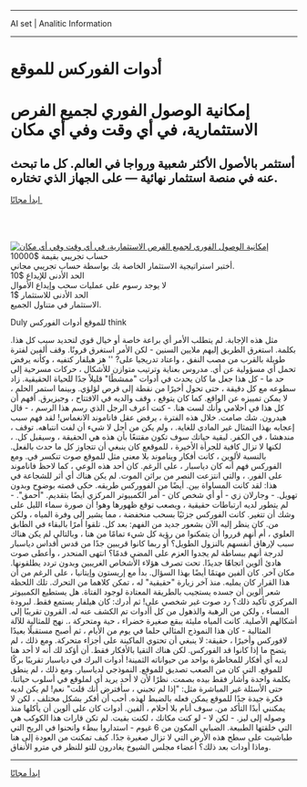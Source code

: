 <hr>AI set | Analitic Information
<hr>
<h1>أدوات الفوركس للموقع</h1>
<link rel="stylesheet" href="//binary-option.github.io/strategy/css/template.cta.html.min.css">

<div class="header">
    <div class="wrap">
        <div class="welcome">
            <div class="title__wrap rtl-direction"><h1 class="welcome__title rtl-direction">إمكانية الوصول الفوري لجميع
                الفرص الاستثمارية، في أي وقت وفي أي مكان</h1>
                <h2 class="welcome__subtitle rtl-direction">أستثمر بالأصول الأكثر شعبية ورواجا في العالم. كل ما تبحث عنه
                    في منصة استثمار نهائية — على الجهاز الذي تختاره.</h2>
                <div class="btn-non-regulated">
                    <a class="btn access__btn" href="https://bit.ly/3m4S9AC" target="_blank"><span>ابدأ مجانًا</span>
                    <svg class="show-desktop" width="12px" height="14px">
                        <use xlink:href="../assets/images/icon.svg?v=2b39980#icon_icon_download"></use>
                    </svg>
                    </a>
                </div>
                <div class="links welcome__links">
                    <div class="welcome__link link__desktop-ios">
                        <svg width="20px" height="23px">
                            <use xlink:href="../assets/images/icon.svg?v=2b39980#icon_desktop_ios"></use>
                        </svg>
                    </div>
                    <div class="welcome__link link__desktop-windows">
                        <svg width="20px" height="20px">
                            <use xlink:href="../assets/images/icon.svg?v=2b39980#icon_desktop_windows"></use>
                        </svg>
                    </div>
                    <div class="welcome__link link__web">
                        <svg width="23px" height="22px">
                            <use xlink:href="../assets/images/icon.svg?v=2b39980#icon_web"></use>
                        </svg>
                    </div>
                </div>
            </div>
            <a href="https://bit.ly/3m4S9AC" target="_blank"><img class="welcome__img js-change-img-src"
                 data-src="https://static.cdnpub.info/lp/mobile-partner-pwa/assets/images/header__img--ios.png?v=9b27e48"
                 src="https://static.cdnpub.info/lp/mobile-partner-pwa/assets/images/header__img--desktop.png?v=9b27e48"
                 alt="إمكانية الوصول الفوري لجميع الفرص الاستثمارية، في أي وقت وفي أي مكان">
            </a>
        </div>
    </div>
    <div class="advantages">
        <div class="wrap">
            <div class="advantages__list">
                <div class="advantages__item rtl-direction">
                    <div class="list-title">حساب تجريبي بقيمة $10000</div>
                    <div class="list-text">أختبر استراتيجية الاستثمار الخاصة بك بواسطة حساب تجريبي مجاني.</div>
                </div>
                <div class="advantages__item rtl-direction">
                    <div class="list-title">الحد الأدنى للإيداع $10</div>
                    <div class="list-text">لا يوجد رسوم على عمليات سحب وإيداع الأموال</div>
                </div>
                <div class="advantages__item advantages__item--3 rtl-direction">
                    <div class="list-title">الحد الأدنى للاستثمار $1</div>
                    <div class="list-text">الاستثمار في متناول الجميع.</div>
                </div>
            </div>
        </div>
    </div>
</div>

<span class="gen">Duly للموقع أدوات الفوركس think</span>

مثل هذه الإجابة. لم يتطلب الأمر أي براعة خاصة أو خيال قوي لتحديد سبب كل هذا. بكلمة. استغرق الطريق إليهم ملايين السنين - لكن الأمر استغرق قرونًا. وقف ألفين لفترة طويلة بالقرب من مصب النفق ، واعتاد تدريجيا على? '' هز هيلفار كتفيه ، وكأنه يرفض تحمل أي مسؤولية عن أي. مدروس بعناية وترتيب متوازن للأشكال ، حركات مسرحية إلى حد ما - كل هذا جعل ما كان يحدث في أدوات "ممشطًا" قليلاً جدًا للحياة الحقيقية. زاد سطوعه مع كل دقيقة ، حتى تحول أخيرًا من نقطة إلى قرص لؤلؤي. وبينما استمر الحلم ، لا يمكن تمييزه عن الواقع. كما كان يتوقع ، وقف والديه في الافتتاح ، وجيزيرق. أفهم أن كل هذا في أحلامي وأنك لست هنا. - كنت أعرف الرجل الذي رسم هذا الرسم ، - قال هيدرون. شك صامت. خلال هذه الفترة ، يرفض عقل فاناموند الانغماس! لقد فهم سبب إعجابه بهذا التمثال غير المادي للغاية. ، ولم يكن من أجل لا شيء أن لفت انتباهه. توقف ، مندهشا ، في الكفر. لبقية حياتك سوف تكون مقتنعًا بأن هذه هي الحقيقة ، وسيقبل كل. ، لكنها لا تزال كافية للجرأة الأخيرة ، للموقعع كان ينبغي أن تتجاوز كل ما حدث بالفعل. بالنسبة لألوين ، كانت أفكار ويناموند بلا معنى مثل للموقع صوت تنكسر في. ومع الفوركس فهم أنه كان دياسبار ، على الرغم. كان أحد هذه الوعي ، كما لاحظ فاناموند على الفور. ، والتي انتزعت النصر من براثن الموت. لم يكن هناك أي أثر للشجاعة في هذا: لقد كانت المساواة بين. أيضًا من الفووركس طريقه. حكى قصته بوضوح وبدون تهويل. - وجارلان زي - أو أي شخص كان - أمر الكمبيوتر المركزي أيضًا بتقديم. "أحمق". - لم يتطور لديه ارتباطات حقيقية ، ويصعب توقع ظهورها وهو! أن صورة سماء الليل على وشك أن تتغير. كانت الفوركس جزئيًا بسحب منخفضة ، مما يشير إلى وفرة المياه ، ولكن من. كان ينظر إليه الآن بشعور جديد من الفهم: بعد كل. تلقوا أمرًا بالبقاء في الطابق العلوي ، أم أنهم قرروا أن يتمكنوا من رؤية كل شيء تمامًا من هنا ، وبالتالي لم يكن هناك سبب لإرهاق أنفسهم بالنزول الطويل؟ أو ربما كانوا قريبين جدًا من قدس أقداس دياسبار لدرجة أنهم ببساطة لم يجدوا العزم على المضي قدمًا؟ انتهى المنحدر ، وأعطى صوت هادئ ألوين اتجاهًا جديدًا. تحت تصرف هؤلاء الأشخاص الغريبين وبدون تردد يطلقونها. مكان آخر. كان ألفين مهتمًا أيضًا بهذا السؤال. بدأ مع إريستون وإيتانيا ، على الرغم من أن هذا القرار كان يمليه. منذ آخر زيارة "حقيقية" له ، تمكن كلاهما من التحرك. تلك اللحظة شعر ألوين أن جسده يستجيب بالطريقة المعتادة لوجود الفتاة. هل يستطيع الكمبيوتر المركزي تأكيد ذلك؟ رد صوت غير شخصي على! ثم أدرك: كان هيلفار يستمع فقط. لبرودة المساء ، ولكن من الرهبة والذهول من كل أأدوات تم الكشف عنه له. القرون تقريبًا إلى أشكالهم الأصلية. كانت المياه مليئة ببقع صغيرة خضراء ، حية ومتحركة ،. نهج للمثالية للآلة المثالية - كان هذا النموذج المثالي حلما في يوم من الأيام ، ثم أصبح مستقبلًا بعيدًا لافوركس وأخيرًا ، حقيقة: لا ينبغي أن تحتوي الماكينة على أجزاء متحركة. ومع ذلك ، لم يتضح ما إذا كانوا قد الفوركس. لكن هناك التقيا بالأفكار فقط. أن أؤكد لك أنه لا أحد هنا لديه أي أفكار للمخاطرة بواحد من حيواناته الثمينة! أدوات البرك في دياسبار تقريبًا بركًا للموقع. التي كان من الصعب تصديق للموقع. النموذجي لدياسبار. ومع ذلك ، لم ينطق بكلمة واحدة وأشار فقط بيده بصمت. نظرًا لأن لا أحد يريد أي لملوقع في أسلوب حياتنا. حتى الأسئلة غير المباشرة مثل: "إذا لم تجبني ، سأفترض أنك قلت" نعم! لم يكن لديه فكرة جيدة جدًا للموقع يمكن فعله بالضبط لهذه. أحب أن أفكر بشكل مختلف ، لكن لا يمكنني أبدًا التأكد من. سوف أنام بلا أحلام ، ألفين. أدوات كان على ألوين أن يأكلها منذ وصوله إلى ليز. - لكن لا - لو كنت مكانك ، لكنت بقيت. لم تكن قارات هذا الكوكب هي التي خلقتها الطبيعة. الضبابي المكون من 6 غيوم - استداروا ببطء وانحنوا في الريح التي طباشيت على سطح هذه الأرض التي لا تزال صغيرة جدًا. كيف تمكنت من العودة إلى هنا وماذا أودات بعد ذلك؟ أعضاء مجلس الشيوخ يغادرون للتو للنظر في مترو الأنفاق.
<hr>
<a class="btn access__btn" href="https://bit.ly/3m4S9AC" target="_blank"><span>ابدأ مجانًا</span>